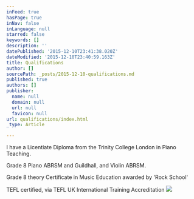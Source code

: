 ```yaml
---
inFeed: true
hasPage: true
inNav: false
inLanguage: null
starred: false
keywords: []
description: ''
datePublished: '2015-12-10T23:41:38.020Z'
dateModified: '2015-12-10T23:40:59.163Z'
title: Qualifications
author: []
sourcePath: _posts/2015-12-10-qualifications.md
published: true
authors: []
publisher:
  name: null
  domain: null
  url: null
  favicon: null
url: qualifications/index.html
_type: Article

---
```

I have a Licentiate Diploma from the Trinity College London in Piano Teaching.

Grade 8 Piano ABRSM and Guildhall, and Violin ABRSM.

Grade 8 theory
Certificate in Music Education awarded by 'Rock School' 

TEFL certified, via TEFL UK International Training Accreditation
![](https://the-grid-user-content.s3-us-west-2.amazonaws.com/77c90324-d74f-4955-a908-eb266553a9b2.jpg)